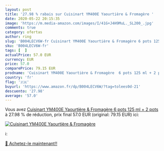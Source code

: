 ```yaml
---
layout: post
title: '27.98 % rabais sur Cuisinart YM400E Yaourtière & Fromagère '
date: 2020-05-22 20:15:35
image: 'https://m.media-amazon.com/images/I/41G+J4H9MuL._SL200_.jpg'
comments: true
category: ofertas
author: ring
slug: 'B004LECV6W-fr Cuisinart YM400E Yaourtière & Fromagère 6 pots 125 ml + 2...'
sku: 'B004LECV6W-fr'
tags: [  ]
actualPrice: 57.0 EUR
currency: EUR
price: 57.0
comparePrice: 79.15 EUR
prodname: 'Cuisinart YM400E Yaourtière & Fromagère  6 pots 125 ml + 2 pots'
country: 'fr'
flag: '🇫🇷'
buyurl: 'https://www.amazon.fr/dp/B004LECV6W/?tag=tolees0d-21'
descuento: '27.98'
average: '57.0'
---
```


Vous avez [Cuisinart YM400E Yaourtière & Fromagère  6 pots 125 ml + 2 pots](https://www.amazon.fr/dp/B004LECV6W/?tag=tolees0d-21)  à  27.98 % de réduction, prix final  57.0 EUR (original: 79.15 EUR) ici:

[![Cuisinart YM400E Yaourtière & Fromagère ](https://m.media-amazon.com/images/I/41G+J4H9MuL._SL200_.jpg)](https://www.amazon.fr/dp/B004LECV6W/?tag=tolees0d-21)

ℹ️:


[🛒 Achetez-le maintenant!!](https://www.amazon.fr/dp/B004LECV6W/?tag=tolees0d-21)
